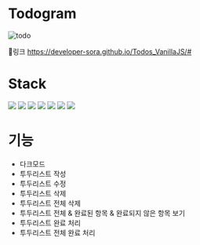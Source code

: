 # Todogram
![todo](https://user-images.githubusercontent.com/75163849/233972121-114197e3-586d-422f-bfbe-e797e256b9d2.png)


📌링크 
https://developer-sora.github.io/Todos_VanillaJS/#

# Stack
<img src="https://img.shields.io/badge/html5-E34F26?style=flat-square&logo=html5&logoColor=white"> <img src="https://img.shields.io/badge/javascript-F7DF1E?style=flat-square&logo=javascript&logoColor=white"> <img src="https://img.shields.io/badge/babel-F9DC3E?style=flat-square&logo=babel&logoColor=white"> <img src="https://img.shields.io/badge/webpack-8DD6F9?style=flat-square&logo=webpack&logoColor=white"> <img src="https://img.shields.io/badge/eslint-4B32C3?style=flat-square&logo=eslint&logoColor=white">
 <img src="https://img.shields.io/badge/prettier-F7B93E?style=flat-square&logo=prettier&logoColor=white"> 
 <img src="https://img.shields.io/badge/tailwind-06B6D4?style=flat-square&logo=tailwindcss&logoColor=white">
 
 # 기능
 - 다크모드
 - 투두리스트 작성
 - 투두리스트 수정
 - 투두리스트 삭제
 - 투두리스트 전체 삭제
 - 투두리스트 전체 & 완료된 항목 & 완료되지 않은 항목 보기
 - 투두리스트 완료 처리
 - 투두리스트 전체 완료 처리
